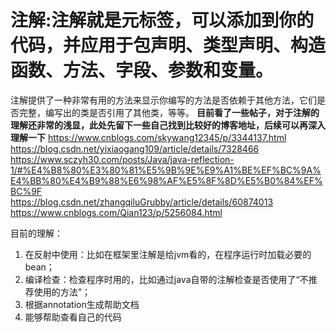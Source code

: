 # 注解:注解就是元标签，可以添加到你的代码，并应用于包声明、类型声明、构造函数、方法、字段、参数和变量。

注解提供了一种非常有用的方法来显示你编写的方法是否依赖于其他方法，它们是否完整，编写出的类是否引用了其他类，等等。
**目前看了一些帖子，对于注解的理解还非常的浅显，此处先留下一些自己找到比较好的博客地址，后续可以再深入理解一下**
https://www.cnblogs.com/skywang12345/p/3344137.html  
https://blog.csdn.net/yixiaogang109/article/details/7328466  
https://www.sczyh30.com/posts/Java/java-reflection-1/#%E4%B8%80%E3%80%81%E5%9B%9E%E9%A1%BE%EF%BC%9A%E4%BB%80%E4%B9%88%E6%98%AF%E5%8F%8D%E5%B0%84%EF%BC%9F  
https://blog.csdn.net/zhangqiluGrubby/article/details/60874013   
https://www.cnblogs.com/Qian123/p/5256084.html 


目前的理解：  
1. 在反射中使用：比如在框架里注解是给jvm看的，在程序运行时加载必要的bean；
2. 编译检查：检查程序时用的，比如通过java自带的注解检查是否使用了“不推荐使用的方法”；
3. 根据annotation生成帮助文档
4. 能够帮助查看自己的代码
